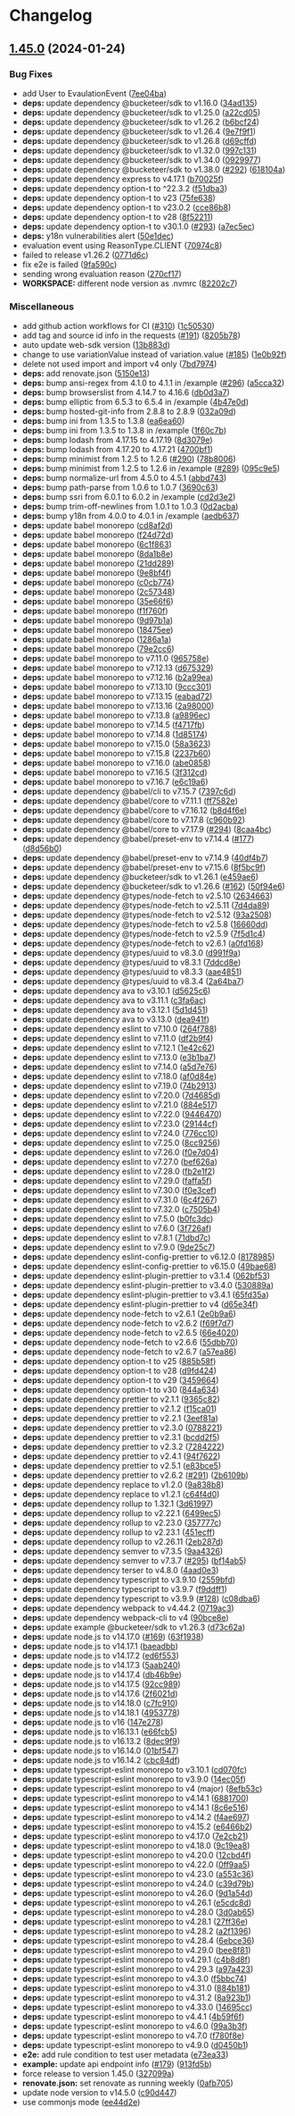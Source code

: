 # Changelog

## [1.45.0](https://github.com/ca-dp/bucketeer-web-sdk/compare/v1.1.0...v1.45.0) (2024-01-24)


### Bug Fixes

* add User to EvaulationEvent ([7ee04ba](https://github.com/ca-dp/bucketeer-web-sdk/commit/7ee04ba56d042e8afdc2732f9be71f8d82ba005c))
* **deps:** update dependency @bucketeer/sdk to v1.16.0 ([34ad135](https://github.com/ca-dp/bucketeer-web-sdk/commit/34ad135357b8e9dcdd8f61a9f208941c0501233f))
* **deps:** update dependency @bucketeer/sdk to v1.25.0 ([a22cd05](https://github.com/ca-dp/bucketeer-web-sdk/commit/a22cd057dcb827c186c9755eb12cf1cca2051659))
* **deps:** update dependency @bucketeer/sdk to v1.26.2 ([b6bcf24](https://github.com/ca-dp/bucketeer-web-sdk/commit/b6bcf24c56c1bc6f8e1900bbd0d529574297c8b7))
* **deps:** update dependency @bucketeer/sdk to v1.26.4 ([9e7f9f1](https://github.com/ca-dp/bucketeer-web-sdk/commit/9e7f9f14396f474d0bbf362513a63acdeaf7199f))
* **deps:** update dependency @bucketeer/sdk to v1.26.8 ([d69cffd](https://github.com/ca-dp/bucketeer-web-sdk/commit/d69cffde821461b1064ba9237e5d0acbacaea0d7))
* **deps:** update dependency @bucketeer/sdk to v1.32.0 ([997c131](https://github.com/ca-dp/bucketeer-web-sdk/commit/997c1315041cf4382630cc7d0037db92d11152a5))
* **deps:** update dependency @bucketeer/sdk to v1.34.0 ([0929977](https://github.com/ca-dp/bucketeer-web-sdk/commit/09299771cef78c2a8c8c18ae49981b450aa8a294))
* **deps:** update dependency @bucketeer/sdk to v1.38.0 ([#292](https://github.com/ca-dp/bucketeer-web-sdk/issues/292)) ([618104a](https://github.com/ca-dp/bucketeer-web-sdk/commit/618104a13b816c439bf8db58b1840a53da1fba1e))
* **deps:** update dependency express to v4.17.1 ([b70025f](https://github.com/ca-dp/bucketeer-web-sdk/commit/b70025fa453e3a9fc6d9702cca4cc2103c94c5f1))
* **deps:** update dependency option-t to ^22.3.2 ([f51dba3](https://github.com/ca-dp/bucketeer-web-sdk/commit/f51dba37dfaa6be2a7fb812f7efc0c842e7a752f))
* **deps:** update dependency option-t to v23 ([75fe638](https://github.com/ca-dp/bucketeer-web-sdk/commit/75fe63894bf19401f6661cdefc8f9c2568c00eee))
* **deps:** update dependency option-t to v23.0.2 ([cce86b8](https://github.com/ca-dp/bucketeer-web-sdk/commit/cce86b807d9c723de523fb0a7d8b5c53750a6b2a))
* **deps:** update dependency option-t to v28 ([8f52211](https://github.com/ca-dp/bucketeer-web-sdk/commit/8f52211a0d42bd337cbeda977a1ac58b86aea757))
* **deps:** update dependency option-t to v30.1.0 ([#293](https://github.com/ca-dp/bucketeer-web-sdk/issues/293)) ([a7ec5ec](https://github.com/ca-dp/bucketeer-web-sdk/commit/a7ec5ecf187c68dbeefc912e690277b7469084a8))
* **deps:** y18n vulnerabilities alert ([50e1dec](https://github.com/ca-dp/bucketeer-web-sdk/commit/50e1decf8a3dd3c418a14b58dbdd42b26d16c455))
* evaluation event using ReasonType.CLIENT ([70974c8](https://github.com/ca-dp/bucketeer-web-sdk/commit/70974c87ee7bc2dda3e8da05feddbe62606214cc))
* failed to release v1.26.2 ([0771d6c](https://github.com/ca-dp/bucketeer-web-sdk/commit/0771d6cf57f17059ba0ab7d0d4ce8b740ece4ea9))
* fix e2e is failed ([9fa590c](https://github.com/ca-dp/bucketeer-web-sdk/commit/9fa590c7689a6e1a52858d2542a6864e1d7d3261))
* sending wrong evaluation reason ([270cf17](https://github.com/ca-dp/bucketeer-web-sdk/commit/270cf1760af480016e6ce684d7c0718e757b3f8e))
* **WORKSPACE:** different node version as .nvmrc ([82202c7](https://github.com/ca-dp/bucketeer-web-sdk/commit/82202c719e05eea2137135c5b498fbb22fa4724c))


### Miscellaneous

* add github action workflows for CI ([#310](https://github.com/ca-dp/bucketeer-web-sdk/issues/310)) ([1c50530](https://github.com/ca-dp/bucketeer-web-sdk/commit/1c505303bb1b66a82a8dbb45e03f8f05e7dee3c9))
* add tag and source id info in the requests ([#191](https://github.com/ca-dp/bucketeer-web-sdk/issues/191)) ([8205b78](https://github.com/ca-dp/bucketeer-web-sdk/commit/8205b785b3555453240ed5c13d9178ce1659da52))
* auto update web-sdk version ([13b883d](https://github.com/ca-dp/bucketeer-web-sdk/commit/13b883d8a51345062c8662d9091036c59e56d0f3))
* change to use variationValue instead of variation.value ([#185](https://github.com/ca-dp/bucketeer-web-sdk/issues/185)) ([1e0b92f](https://github.com/ca-dp/bucketeer-web-sdk/commit/1e0b92f27e812cd843f9fe567cdb9bf41ca087cb))
* delete not used import and import v4 only ([7bd7974](https://github.com/ca-dp/bucketeer-web-sdk/commit/7bd7974f1d7c7d6a61d5b1e904fda0ab86a53e94))
* **deps:** add renovate.json ([5150e13](https://github.com/ca-dp/bucketeer-web-sdk/commit/5150e13b5350cda54ba1d51c8638702ac28557b1))
* **deps:** bump ansi-regex from 4.1.0 to 4.1.1 in /example ([#296](https://github.com/ca-dp/bucketeer-web-sdk/issues/296)) ([a5cca32](https://github.com/ca-dp/bucketeer-web-sdk/commit/a5cca321db0775685adc28a6d77cf1bf2b08fb90))
* **deps:** bump browserslist from 4.14.7 to 4.16.6 ([db0d3a7](https://github.com/ca-dp/bucketeer-web-sdk/commit/db0d3a7a0d7ba3dc3c96f90e0742b0e50d038630))
* **deps:** bump elliptic from 6.5.3 to 6.5.4 in /example ([4b47e0d](https://github.com/ca-dp/bucketeer-web-sdk/commit/4b47e0db49c88e8890deacedc3b7d57624ba7d09))
* **deps:** bump hosted-git-info from 2.8.8 to 2.8.9 ([032a09d](https://github.com/ca-dp/bucketeer-web-sdk/commit/032a09d129edcc81f5e0a079eb5a12f982a0fa59))
* **deps:** bump ini from 1.3.5 to 1.3.8 ([ea6ea60](https://github.com/ca-dp/bucketeer-web-sdk/commit/ea6ea602e6b8c211f1db4e8252dd3d5136293629))
* **deps:** bump ini from 1.3.5 to 1.3.8 in /example ([1f60c7b](https://github.com/ca-dp/bucketeer-web-sdk/commit/1f60c7b848b905081c9f0da4a5fa22f8e57d0906))
* **deps:** bump lodash from 4.17.15 to 4.17.19 ([8d3079e](https://github.com/ca-dp/bucketeer-web-sdk/commit/8d3079e02c388f5c31f70ffb4b58e13c9e5f5c15))
* **deps:** bump lodash from 4.17.20 to 4.17.21 ([4700bf1](https://github.com/ca-dp/bucketeer-web-sdk/commit/4700bf1eef4c3f4cd67044b8c619894d3595939a))
* **deps:** bump minimist from 1.2.5 to 1.2.6 ([#290](https://github.com/ca-dp/bucketeer-web-sdk/issues/290)) ([78b8006](https://github.com/ca-dp/bucketeer-web-sdk/commit/78b8006d8a273f2ee134b2d2ebd4cd14f943f6cd))
* **deps:** bump minimist from 1.2.5 to 1.2.6 in /example ([#289](https://github.com/ca-dp/bucketeer-web-sdk/issues/289)) ([095c9e5](https://github.com/ca-dp/bucketeer-web-sdk/commit/095c9e55e2c80cf4fabe629bbfcc84c3c39d3889))
* **deps:** bump normalize-url from 4.5.0 to 4.5.1 ([abbd743](https://github.com/ca-dp/bucketeer-web-sdk/commit/abbd743e518f896a845633a835b5ca76de3216b6))
* **deps:** bump path-parse from 1.0.6 to 1.0.7 ([3690c63](https://github.com/ca-dp/bucketeer-web-sdk/commit/3690c63d3d2458347d8ec7ee2baffb0e11811e9f))
* **deps:** bump ssri from 6.0.1 to 6.0.2 in /example ([cd2d3e2](https://github.com/ca-dp/bucketeer-web-sdk/commit/cd2d3e2a6321d7ef979728b2f76e3546e076e788))
* **deps:** bump trim-off-newlines from 1.0.1 to 1.0.3 ([0d2acba](https://github.com/ca-dp/bucketeer-web-sdk/commit/0d2acbaf3f4d07e3a503e3aefc773f16cc68ea87))
* **deps:** bump y18n from 4.0.0 to 4.0.1 in /example ([aedb637](https://github.com/ca-dp/bucketeer-web-sdk/commit/aedb637030d358c9b25cb143deb014fd9b7f0c48))
* **deps:** update babel monorepo ([cd8af2d](https://github.com/ca-dp/bucketeer-web-sdk/commit/cd8af2d6aab624fbdb108d82557d1f44c3a8a72b))
* **deps:** update babel monorepo ([f24d72d](https://github.com/ca-dp/bucketeer-web-sdk/commit/f24d72daf3e879789ac24591bf4df15e29513ad8))
* **deps:** update babel monorepo ([6c1f863](https://github.com/ca-dp/bucketeer-web-sdk/commit/6c1f8636a2cde02da01d5533fceb96f8b9ae7b3e))
* **deps:** update babel monorepo ([8da1b8e](https://github.com/ca-dp/bucketeer-web-sdk/commit/8da1b8e779b84ccf173dffbab651516750783501))
* **deps:** update babel monorepo ([21dd289](https://github.com/ca-dp/bucketeer-web-sdk/commit/21dd289137c4fba554866be148e14a378489d983))
* **deps:** update babel monorepo ([9e8bf4f](https://github.com/ca-dp/bucketeer-web-sdk/commit/9e8bf4fed78b88f044ad1b54a17d2068f8984322))
* **deps:** update babel monorepo ([c0cb774](https://github.com/ca-dp/bucketeer-web-sdk/commit/c0cb7741290e29eaf90dc1d16d965e091f318d6a))
* **deps:** update babel monorepo ([2c57348](https://github.com/ca-dp/bucketeer-web-sdk/commit/2c573481837de4875b82ec5df7a6b04a636fc8a4))
* **deps:** update babel monorepo ([35e66f6](https://github.com/ca-dp/bucketeer-web-sdk/commit/35e66f6ae155b69477947b00800d490798a0b5af))
* **deps:** update babel monorepo ([f1f760f](https://github.com/ca-dp/bucketeer-web-sdk/commit/f1f760f08982374c645d299a235b5bac9e13a07f))
* **deps:** update babel monorepo ([9d97b1a](https://github.com/ca-dp/bucketeer-web-sdk/commit/9d97b1ac7cf6c99caa316af6f90fea1623276313))
* **deps:** update babel monorepo ([18475ee](https://github.com/ca-dp/bucketeer-web-sdk/commit/18475ee3dbd07a01d0ac83b06b27c4d148e1abde))
* **deps:** update babel monorepo ([1286a1a](https://github.com/ca-dp/bucketeer-web-sdk/commit/1286a1aa1dddb908fa277246f345af66ddcdaa6b))
* **deps:** update babel monorepo ([79e2cc6](https://github.com/ca-dp/bucketeer-web-sdk/commit/79e2cc67dd695678c5a3f6cab2d987a9572c0372))
* **deps:** update babel monorepo to v7.11.0 ([965758e](https://github.com/ca-dp/bucketeer-web-sdk/commit/965758ede958f8b385e73d2d530fe8d07ce7da7d))
* **deps:** update babel monorepo to v7.12.13 ([d675329](https://github.com/ca-dp/bucketeer-web-sdk/commit/d6753292531e3d2d312040bae67745b6b82f9b60))
* **deps:** update babel monorepo to v7.12.16 ([b2a99ea](https://github.com/ca-dp/bucketeer-web-sdk/commit/b2a99ea760c4c3af29369a05f5085ce689ca6652))
* **deps:** update babel monorepo to v7.13.10 ([9ccc301](https://github.com/ca-dp/bucketeer-web-sdk/commit/9ccc301a9caa89ce5595f35a0825bf295f84b2ac))
* **deps:** update babel monorepo to v7.13.15 ([eabad72](https://github.com/ca-dp/bucketeer-web-sdk/commit/eabad72d6d92b6a830b963403d474f47d4b9fabf))
* **deps:** update babel monorepo to v7.13.16 ([2a98000](https://github.com/ca-dp/bucketeer-web-sdk/commit/2a98000e10d7880ea473589e9a6a5231405d60d5))
* **deps:** update babel monorepo to v7.13.8 ([a9896ec](https://github.com/ca-dp/bucketeer-web-sdk/commit/a9896ec3873aa832e2c36739ff1df5ed3beed88f))
* **deps:** update babel monorepo to v7.14.5 ([f4717fb](https://github.com/ca-dp/bucketeer-web-sdk/commit/f4717fbac2683efd0c05650e71d58aa56680906b))
* **deps:** update babel monorepo to v7.14.8 ([1d85174](https://github.com/ca-dp/bucketeer-web-sdk/commit/1d85174fc7fa77b3b8320eb8525129bf13acd036))
* **deps:** update babel monorepo to v7.15.0 ([58a3623](https://github.com/ca-dp/bucketeer-web-sdk/commit/58a3623519996856572206d94da1ec79cff8831f))
* **deps:** update babel monorepo to v7.15.8 ([2237b60](https://github.com/ca-dp/bucketeer-web-sdk/commit/2237b60490519aeffb16bcfe809392c267acc6aa))
* **deps:** update babel monorepo to v7.16.0 ([abe0858](https://github.com/ca-dp/bucketeer-web-sdk/commit/abe08583324306dcc72993b744289b023d04e9ac))
* **deps:** update babel monorepo to v7.16.5 ([3f312cd](https://github.com/ca-dp/bucketeer-web-sdk/commit/3f312cd4149c5821496c8e6897cd752b75645b59))
* **deps:** update babel monorepo to v7.16.7 ([e6c19a6](https://github.com/ca-dp/bucketeer-web-sdk/commit/e6c19a6d0ccd1da5abd404e79f19e62df7de3eb3))
* **deps:** update dependency @babel/cli to v7.15.7 ([7397c6d](https://github.com/ca-dp/bucketeer-web-sdk/commit/7397c6de9befa0842f78b0c24476b01220f9592f))
* **deps:** update dependency @babel/core to v7.11.1 ([ff7582e](https://github.com/ca-dp/bucketeer-web-sdk/commit/ff7582edd133ff9206867c37b248b6046e7f8b82))
* **deps:** update dependency @babel/core to v7.16.12 ([b8d4f6e](https://github.com/ca-dp/bucketeer-web-sdk/commit/b8d4f6ef07baba742ee39943d367a35f28cba4c4))
* **deps:** update dependency @babel/core to v7.17.8 ([c960b92](https://github.com/ca-dp/bucketeer-web-sdk/commit/c960b92677a02f73661afaf702bb42d927f2689e))
* **deps:** update dependency @babel/core to v7.17.9 ([#294](https://github.com/ca-dp/bucketeer-web-sdk/issues/294)) ([8caa4bc](https://github.com/ca-dp/bucketeer-web-sdk/commit/8caa4bc9099450ac330e472449b7ed6d8acffb04))
* **deps:** update dependency @babel/preset-env to v7.14.4 ([#177](https://github.com/ca-dp/bucketeer-web-sdk/issues/177)) ([d8d56b0](https://github.com/ca-dp/bucketeer-web-sdk/commit/d8d56b0eb46d688f97e9b95c289f4940a9184ea3))
* **deps:** update dependency @babel/preset-env to v7.14.9 ([40df4b7](https://github.com/ca-dp/bucketeer-web-sdk/commit/40df4b77dd7c3e5ef411b408b4c2a94b43c0d7dd))
* **deps:** update dependency @babel/preset-env to v7.15.6 ([8f5bc9f](https://github.com/ca-dp/bucketeer-web-sdk/commit/8f5bc9f181eeb0710ceeb4fc8881bdfa9add7608))
* **deps:** update dependency @bucketeer/sdk to v1.26.1 ([e459ae6](https://github.com/ca-dp/bucketeer-web-sdk/commit/e459ae6144d0284b99021feb621540b9a8645838))
* **deps:** update dependency @bucketeer/sdk to v1.26.6 ([#162](https://github.com/ca-dp/bucketeer-web-sdk/issues/162)) ([50f94e6](https://github.com/ca-dp/bucketeer-web-sdk/commit/50f94e6583eae53032666c7d099584911f9cad82))
* **deps:** update dependency @types/node-fetch to v2.5.10 ([2634663](https://github.com/ca-dp/bucketeer-web-sdk/commit/263466360eb0465f5b09f0abeb1af5d293d183e7))
* **deps:** update dependency @types/node-fetch to v2.5.11 ([7d4da89](https://github.com/ca-dp/bucketeer-web-sdk/commit/7d4da893bd0eb0661f455f4e4df200d21950e485))
* **deps:** update dependency @types/node-fetch to v2.5.12 ([93a2508](https://github.com/ca-dp/bucketeer-web-sdk/commit/93a2508bf0a74af25b017e0503403fd569bd6ded))
* **deps:** update dependency @types/node-fetch to v2.5.8 ([16660dd](https://github.com/ca-dp/bucketeer-web-sdk/commit/16660dde954c87b600806ee9e6406f2a7d0bc190))
* **deps:** update dependency @types/node-fetch to v2.5.9 ([7f5d1c4](https://github.com/ca-dp/bucketeer-web-sdk/commit/7f5d1c40ed6e65ec21319c33dfa0e84d104d7d4e))
* **deps:** update dependency @types/node-fetch to v2.6.1 ([a0fd168](https://github.com/ca-dp/bucketeer-web-sdk/commit/a0fd168da2256bbaf32d80500b050a4933b4a90b))
* **deps:** update dependency @types/uuid to v8.3.0 ([d991f9a](https://github.com/ca-dp/bucketeer-web-sdk/commit/d991f9acea901b87bc28e060f965ebfb26eef58b))
* **deps:** update dependency @types/uuid to v8.3.1 ([7ddcd8e](https://github.com/ca-dp/bucketeer-web-sdk/commit/7ddcd8e8f13cd88d17b1c48642559cf908cd3463))
* **deps:** update dependency @types/uuid to v8.3.3 ([aae4851](https://github.com/ca-dp/bucketeer-web-sdk/commit/aae4851b3abd823f96391b11c41d2aebe06f3dc5))
* **deps:** update dependency @types/uuid to v8.3.4 ([2a64ba7](https://github.com/ca-dp/bucketeer-web-sdk/commit/2a64ba7e86f4e6d2ac4e6e9e5b75bf2b1b661bcb))
* **deps:** update dependency ava to v3.10.1 ([d5625c6](https://github.com/ca-dp/bucketeer-web-sdk/commit/d5625c6d8ca064dd19e2249eb90623bd6948622e))
* **deps:** update dependency ava to v3.11.1 ([c3fa6ac](https://github.com/ca-dp/bucketeer-web-sdk/commit/c3fa6acd14adf237c55f479c5460c771b19737e7))
* **deps:** update dependency ava to v3.12.1 ([5d1d451](https://github.com/ca-dp/bucketeer-web-sdk/commit/5d1d4517b6b9d3a277ba128a28026d147f0764b3))
* **deps:** update dependency ava to v3.13.0 ([dea941f](https://github.com/ca-dp/bucketeer-web-sdk/commit/dea941f9c3faa9d88cbb29fc21da6fc240464ef0))
* **deps:** update dependency eslint to v7.10.0 ([264f788](https://github.com/ca-dp/bucketeer-web-sdk/commit/264f7883f73b7409beeced91a0f4efe8ecc5e219))
* **deps:** update dependency eslint to v7.11.0 ([df2b9f4](https://github.com/ca-dp/bucketeer-web-sdk/commit/df2b9f400997d055c3941b6b961c4c72ea3a8f28))
* **deps:** update dependency eslint to v7.12.1 ([1e42c62](https://github.com/ca-dp/bucketeer-web-sdk/commit/1e42c625393c970d537a7f6bfcf714e45f763b6d))
* **deps:** update dependency eslint to v7.13.0 ([e3b1ba7](https://github.com/ca-dp/bucketeer-web-sdk/commit/e3b1ba7ab889e917ada52a7c2c3574bbd43f9d83))
* **deps:** update dependency eslint to v7.14.0 ([a5d7e76](https://github.com/ca-dp/bucketeer-web-sdk/commit/a5d7e76e84a43cc7c5b41550ac096994665caabe))
* **deps:** update dependency eslint to v7.18.0 ([af0d84e](https://github.com/ca-dp/bucketeer-web-sdk/commit/af0d84e1d4a87ae3000cd9dc0d99d5a2bb15fb3b))
* **deps:** update dependency eslint to v7.19.0 ([74b2913](https://github.com/ca-dp/bucketeer-web-sdk/commit/74b29132395440a2657fdc8429e0b461092deda4))
* **deps:** update dependency eslint to v7.20.0 ([7d4685d](https://github.com/ca-dp/bucketeer-web-sdk/commit/7d4685d636cdbd8a488f0d7840d6405230817bff))
* **deps:** update dependency eslint to v7.21.0 ([884e517](https://github.com/ca-dp/bucketeer-web-sdk/commit/884e517c57cde70a77f01e1374b56053d21e9afa))
* **deps:** update dependency eslint to v7.22.0 ([9446470](https://github.com/ca-dp/bucketeer-web-sdk/commit/9446470733d8b049d2c367102a753d1e7659c8d6))
* **deps:** update dependency eslint to v7.23.0 ([29144cf](https://github.com/ca-dp/bucketeer-web-sdk/commit/29144cfb551bd64586698c172265f2fed4461be7))
* **deps:** update dependency eslint to v7.24.0 ([776cc10](https://github.com/ca-dp/bucketeer-web-sdk/commit/776cc10dcb49457de1da6d2dc5bcb2aa03bfbcc0))
* **deps:** update dependency eslint to v7.25.0 ([8cc9256](https://github.com/ca-dp/bucketeer-web-sdk/commit/8cc9256a51f2a12d346ac8549202d97db3b71e96))
* **deps:** update dependency eslint to v7.26.0 ([f0e7d04](https://github.com/ca-dp/bucketeer-web-sdk/commit/f0e7d04ef111ddc1580590273ad58f369ceedf4c))
* **deps:** update dependency eslint to v7.27.0 ([bef626a](https://github.com/ca-dp/bucketeer-web-sdk/commit/bef626a3ca1ad1f6ef964acd94906048b6a849c0))
* **deps:** update dependency eslint to v7.28.0 ([fb2e1f2](https://github.com/ca-dp/bucketeer-web-sdk/commit/fb2e1f2d773597e7fdc401b8b524bd15a2d948c5))
* **deps:** update dependency eslint to v7.29.0 ([faffa5f](https://github.com/ca-dp/bucketeer-web-sdk/commit/faffa5fcbe1457977bbe991421bb6b0f8bf7bf76))
* **deps:** update dependency eslint to v7.30.0 ([f0e3cef](https://github.com/ca-dp/bucketeer-web-sdk/commit/f0e3cef00f8f8857145cc8025c85267b2c560227))
* **deps:** update dependency eslint to v7.31.0 ([6c4f267](https://github.com/ca-dp/bucketeer-web-sdk/commit/6c4f267b0668729b6ade73e11e19be13e7a52e4e))
* **deps:** update dependency eslint to v7.32.0 ([c7505b4](https://github.com/ca-dp/bucketeer-web-sdk/commit/c7505b49593282043f81ad919fc20f6df64ca22d))
* **deps:** update dependency eslint to v7.5.0 ([b0fc3dc](https://github.com/ca-dp/bucketeer-web-sdk/commit/b0fc3dc083025a1964eefe4dd73bde27c7e60aa1))
* **deps:** update dependency eslint to v7.6.0 ([3f726af](https://github.com/ca-dp/bucketeer-web-sdk/commit/3f726af6b422cb4a23182847832d4cad6d5ff427))
* **deps:** update dependency eslint to v7.8.1 ([71dbd7c](https://github.com/ca-dp/bucketeer-web-sdk/commit/71dbd7c70bb9fd2a6b79be7e503998b5134cf015))
* **deps:** update dependency eslint to v7.9.0 ([9de25c7](https://github.com/ca-dp/bucketeer-web-sdk/commit/9de25c7765c2c7f3ad5abdd4815581cb256474d1))
* **deps:** update dependency eslint-config-prettier to v6.12.0 ([8178985](https://github.com/ca-dp/bucketeer-web-sdk/commit/817898532a5b9d8896fc6f5283c2048fe9864d70))
* **deps:** update dependency eslint-config-prettier to v6.15.0 ([49bae68](https://github.com/ca-dp/bucketeer-web-sdk/commit/49bae68b92471061a312517b5dfe6a86446d1cb0))
* **deps:** update dependency eslint-plugin-prettier to v3.1.4 ([062bf53](https://github.com/ca-dp/bucketeer-web-sdk/commit/062bf53df8de346378c0f23a9d5d53f20f41ef7b))
* **deps:** update dependency eslint-plugin-prettier to v3.4.0 ([530889a](https://github.com/ca-dp/bucketeer-web-sdk/commit/530889ae1337a0f49b1b5b0b50e8e0b5dfe3064c))
* **deps:** update dependency eslint-plugin-prettier to v3.4.1 ([65fd35a](https://github.com/ca-dp/bucketeer-web-sdk/commit/65fd35ae02719ad5c4e336fcbd9f225d7dc73cb6))
* **deps:** update dependency eslint-plugin-prettier to v4 ([d65e34f](https://github.com/ca-dp/bucketeer-web-sdk/commit/d65e34f4ecdce1cf3f9830218e1d2e15bdd8501e))
* **deps:** update dependency node-fetch to v2.6.1 ([2e0b9a6](https://github.com/ca-dp/bucketeer-web-sdk/commit/2e0b9a6042ae333e9aaf9abe6e60bac7ccb79e14))
* **deps:** update dependency node-fetch to v2.6.2 ([f69f7d7](https://github.com/ca-dp/bucketeer-web-sdk/commit/f69f7d764b599f93f074e1002644e51f5a150354))
* **deps:** update dependency node-fetch to v2.6.5 ([66e4020](https://github.com/ca-dp/bucketeer-web-sdk/commit/66e4020ddba624409a886ef1f3ecb08bb8379276))
* **deps:** update dependency node-fetch to v2.6.6 ([55dbb70](https://github.com/ca-dp/bucketeer-web-sdk/commit/55dbb7056dcc911da99b97e4e68bc2d5e535d818))
* **deps:** update dependency node-fetch to v2.6.7 ([a57ea86](https://github.com/ca-dp/bucketeer-web-sdk/commit/a57ea86f43164c51f1b5329966fb2c9a1eab875a))
* **deps:** update dependency option-t to v25 ([885b58f](https://github.com/ca-dp/bucketeer-web-sdk/commit/885b58fbd51f8959918896aacb3b5f0d1dfce8ce))
* **deps:** update dependency option-t to v28 ([d9fd424](https://github.com/ca-dp/bucketeer-web-sdk/commit/d9fd4247adfc525242cb4d5e135292f10b55e774))
* **deps:** update dependency option-t to v29 ([3459664](https://github.com/ca-dp/bucketeer-web-sdk/commit/345966408df5053c62728dff73e700b063aecde0))
* **deps:** update dependency option-t to v30 ([844a634](https://github.com/ca-dp/bucketeer-web-sdk/commit/844a634a194ceeb4316370d83f9eee6324b82b0f))
* **deps:** update dependency prettier to v2.1.1 ([9365c82](https://github.com/ca-dp/bucketeer-web-sdk/commit/9365c82e91abea1f30fa8266fbaf01203051da9c))
* **deps:** update dependency prettier to v2.1.2 ([f15ca01](https://github.com/ca-dp/bucketeer-web-sdk/commit/f15ca013da034c4b4054f36bb83f58c663e6bff4))
* **deps:** update dependency prettier to v2.2.1 ([3eef81a](https://github.com/ca-dp/bucketeer-web-sdk/commit/3eef81ab3ad0b719d7c130f0657adeeb08db7c15))
* **deps:** update dependency prettier to v2.3.0 ([0788221](https://github.com/ca-dp/bucketeer-web-sdk/commit/0788221250e9b53b0640aa54debd1aaec3332db2))
* **deps:** update dependency prettier to v2.3.1 ([bcdd2f5](https://github.com/ca-dp/bucketeer-web-sdk/commit/bcdd2f524750a8ab52a9bd67d030644212ee803a))
* **deps:** update dependency prettier to v2.3.2 ([7284222](https://github.com/ca-dp/bucketeer-web-sdk/commit/7284222bf10dba406b905bf2a50d8f06c6febec8))
* **deps:** update dependency prettier to v2.4.1 ([94f7622](https://github.com/ca-dp/bucketeer-web-sdk/commit/94f762210a719a1c2c673f48b2ed2b1cb466cb05))
* **deps:** update dependency prettier to v2.5.1 ([e83bce5](https://github.com/ca-dp/bucketeer-web-sdk/commit/e83bce5704a1600981b2ac089d96d53efa00cb99))
* **deps:** update dependency prettier to v2.6.2 ([#291](https://github.com/ca-dp/bucketeer-web-sdk/issues/291)) ([2b6109b](https://github.com/ca-dp/bucketeer-web-sdk/commit/2b6109bdc3a2931d718168239fa32e07a4d0cdd7))
* **deps:** update dependency replace to v1.2.0 ([9a838b8](https://github.com/ca-dp/bucketeer-web-sdk/commit/9a838b8f597f3639dc7bd00677bcd51899664b48))
* **deps:** update dependency replace to v1.2.1 ([c64f4d0](https://github.com/ca-dp/bucketeer-web-sdk/commit/c64f4d0e8d53ba29ac83e62d47eee8dc1bf638d2))
* **deps:** update dependency rollup to 1.32.1 ([3d61997](https://github.com/ca-dp/bucketeer-web-sdk/commit/3d6199721b26d565543ae69d6f0bc412fedf302d))
* **deps:** update dependency rollup to v2.22.1 ([6499ec5](https://github.com/ca-dp/bucketeer-web-sdk/commit/6499ec5e886c74f17638d7cc1ef8b7786abd6f39))
* **deps:** update dependency rollup to v2.23.0 ([357777c](https://github.com/ca-dp/bucketeer-web-sdk/commit/357777cc3cb7eefbbc5b1c1634d45a7152915789))
* **deps:** update dependency rollup to v2.23.1 ([451ecff](https://github.com/ca-dp/bucketeer-web-sdk/commit/451ecff70c48925aa3d2d653608814897ff70c09))
* **deps:** update dependency rollup to v2.26.11 ([2eb287d](https://github.com/ca-dp/bucketeer-web-sdk/commit/2eb287d3426ed53ac4083800abac71ec7842e1b1))
* **deps:** update dependency semver to v7.3.5 ([9aa4326](https://github.com/ca-dp/bucketeer-web-sdk/commit/9aa4326f9221256d9979768e37ee8702716dad06))
* **deps:** update dependency semver to v7.3.7 ([#295](https://github.com/ca-dp/bucketeer-web-sdk/issues/295)) ([bf14ab5](https://github.com/ca-dp/bucketeer-web-sdk/commit/bf14ab5d70dd128c052b4eabc2116403a33b9c2a))
* **deps:** update dependency terser to v4.8.0 ([4aad0e3](https://github.com/ca-dp/bucketeer-web-sdk/commit/4aad0e3b83669531806b8dd2bd50888f791433f0))
* **deps:** update dependency typescript to v3.9.10 ([2559bfd](https://github.com/ca-dp/bucketeer-web-sdk/commit/2559bfd60b804d9048625d4e146361fe4cb54ff8))
* **deps:** update dependency typescript to v3.9.7 ([f9ddff1](https://github.com/ca-dp/bucketeer-web-sdk/commit/f9ddff1ae0f0946390980b677c54dae2abff79be))
* **deps:** update dependency typescript to v3.9.9 ([#128](https://github.com/ca-dp/bucketeer-web-sdk/issues/128)) ([c08dba6](https://github.com/ca-dp/bucketeer-web-sdk/commit/c08dba6b94b6ffbe0802e4d57b236dc3749f4149))
* **deps:** update dependency webpack to v4.44.2 ([0719ac3](https://github.com/ca-dp/bucketeer-web-sdk/commit/0719ac3604ed7dcd3b24b6021e2c5b1a87ecfa8d))
* **deps:** update dependency webpack-cli to v4 ([90bce8e](https://github.com/ca-dp/bucketeer-web-sdk/commit/90bce8e17a1d249aa702f31141a7b271ea346f66))
* **deps:** update example @bucketeer/sdk to v1.26.3 ([d73c62a](https://github.com/ca-dp/bucketeer-web-sdk/commit/d73c62a674922cc6cfe90bb4c0a8101283f59fc0))
* **deps:** update node.js to v14.17.0 ([#169](https://github.com/ca-dp/bucketeer-web-sdk/issues/169)) ([63f1938](https://github.com/ca-dp/bucketeer-web-sdk/commit/63f19381c155b1261120ddd91b60adaa64e0bd0a))
* **deps:** update node.js to v14.17.1 ([baeadbb](https://github.com/ca-dp/bucketeer-web-sdk/commit/baeadbb592dfa0d4c893ea79d13db1f76291cc07))
* **deps:** update node.js to v14.17.2 ([ed6f553](https://github.com/ca-dp/bucketeer-web-sdk/commit/ed6f553ccddc6eda63d66687ea039b50b719734d))
* **deps:** update node.js to v14.17.3 ([5aab240](https://github.com/ca-dp/bucketeer-web-sdk/commit/5aab240e48c9612ee9a933fbfc28cc93466ec72d))
* **deps:** update node.js to v14.17.4 ([db46b9e](https://github.com/ca-dp/bucketeer-web-sdk/commit/db46b9ec822c48a1a9f5d0ab0b84f407b638672f))
* **deps:** update node.js to v14.17.5 ([92cc989](https://github.com/ca-dp/bucketeer-web-sdk/commit/92cc98958d155781b7407536b882eb09f4ea3687))
* **deps:** update node.js to v14.17.6 ([2f6021d](https://github.com/ca-dp/bucketeer-web-sdk/commit/2f6021df785080cabd69e5e75d44f6bcaca0e56d))
* **deps:** update node.js to v14.18.0 ([c7fc910](https://github.com/ca-dp/bucketeer-web-sdk/commit/c7fc9102900fc9063a8dc6dea65df72fe60b3c00))
* **deps:** update node.js to v14.18.1 ([4953778](https://github.com/ca-dp/bucketeer-web-sdk/commit/4953778288d59b37b4bae753abecbb3e6ebd2007))
* **deps:** update node.js to v16 ([147e278](https://github.com/ca-dp/bucketeer-web-sdk/commit/147e27824e1ed8355a6b61b317c3bdc0a89f55f3))
* **deps:** update node.js to v16.13.1 ([e66fcb5](https://github.com/ca-dp/bucketeer-web-sdk/commit/e66fcb576b9c1416b68c364abd7c89faa171cd53))
* **deps:** update node.js to v16.13.2 ([8dec9f9](https://github.com/ca-dp/bucketeer-web-sdk/commit/8dec9f9d60128a1d3ab4b29d0d83944ff3d0b475))
* **deps:** update node.js to v16.14.0 ([01bf547](https://github.com/ca-dp/bucketeer-web-sdk/commit/01bf547180166733d78d4e9936e84b125e3eb37e))
* **deps:** update node.js to v16.14.2 ([cbc84df](https://github.com/ca-dp/bucketeer-web-sdk/commit/cbc84dfe28bc9f4831384bf42b4b8bfb3eee3ce0))
* **deps:** update typescript-eslint monorepo to v3.10.1 ([cd070fc](https://github.com/ca-dp/bucketeer-web-sdk/commit/cd070fc91d2fc01edd2d3913131e191b961ac469))
* **deps:** update typescript-eslint monorepo to v3.9.0 ([14ec05f](https://github.com/ca-dp/bucketeer-web-sdk/commit/14ec05fbdf6c0796ce15036eb95f2f6b87f8e2cc))
* **deps:** update typescript-eslint monorepo to v4 (major) ([8efb53c](https://github.com/ca-dp/bucketeer-web-sdk/commit/8efb53cdbf49f66a755018d9b0ac26495201b42d))
* **deps:** update typescript-eslint monorepo to v4.14.1 ([6881700](https://github.com/ca-dp/bucketeer-web-sdk/commit/6881700e37a0c827bfb5b3a6e1b427c87fa26691))
* **deps:** update typescript-eslint monorepo to v4.14.1 ([8c6e516](https://github.com/ca-dp/bucketeer-web-sdk/commit/8c6e5163786b803e9df444e12d01db61a9b0c017))
* **deps:** update typescript-eslint monorepo to v4.14.2 ([f4ae697](https://github.com/ca-dp/bucketeer-web-sdk/commit/f4ae697f226fec79060faab14270d33336698714))
* **deps:** update typescript-eslint monorepo to v4.15.2 ([e6466b2](https://github.com/ca-dp/bucketeer-web-sdk/commit/e6466b20c1516fb07ff36c75c38de359451d120c))
* **deps:** update typescript-eslint monorepo to v4.17.0 ([7e2cb21](https://github.com/ca-dp/bucketeer-web-sdk/commit/7e2cb21858e31c6151fa2a1ac62f53a8cefaf8d7))
* **deps:** update typescript-eslint monorepo to v4.18.0 ([9c19ea8](https://github.com/ca-dp/bucketeer-web-sdk/commit/9c19ea8faa9ce9b11997e430f40cbda36cd42594))
* **deps:** update typescript-eslint monorepo to v4.20.0 ([12cbd4f](https://github.com/ca-dp/bucketeer-web-sdk/commit/12cbd4f572dda2b08c7235041f3a2361bcdf43f8))
* **deps:** update typescript-eslint monorepo to v4.22.0 ([0ff9aa5](https://github.com/ca-dp/bucketeer-web-sdk/commit/0ff9aa5483124d475b065ea1d0a1c983c1bf43da))
* **deps:** update typescript-eslint monorepo to v4.23.0 ([a553c36](https://github.com/ca-dp/bucketeer-web-sdk/commit/a553c3645a6a93b5314f34f370238cb159b4d1fa))
* **deps:** update typescript-eslint monorepo to v4.24.0 ([c39d79b](https://github.com/ca-dp/bucketeer-web-sdk/commit/c39d79b77aad7107b33446651503c150b86f852a))
* **deps:** update typescript-eslint monorepo to v4.26.0 ([9d1a54d](https://github.com/ca-dp/bucketeer-web-sdk/commit/9d1a54d7bc1f6632cb8102dee529648f24fa2b5f))
* **deps:** update typescript-eslint monorepo to v4.26.1 ([e5cdc8d](https://github.com/ca-dp/bucketeer-web-sdk/commit/e5cdc8de44d9d5271183bb1417b5686609b6b6b8))
* **deps:** update typescript-eslint monorepo to v4.28.0 ([3d0ab65](https://github.com/ca-dp/bucketeer-web-sdk/commit/3d0ab659c06771bc87974afbe976c2be5578da95))
* **deps:** update typescript-eslint monorepo to v4.28.1 ([27ff36e](https://github.com/ca-dp/bucketeer-web-sdk/commit/27ff36e580a9a1bbf834b622165be77be34cc7d1))
* **deps:** update typescript-eslint monorepo to v4.28.2 ([a2f1396](https://github.com/ca-dp/bucketeer-web-sdk/commit/a2f1396935357ff98327c099584e762e81fd247b))
* **deps:** update typescript-eslint monorepo to v4.28.4 ([6ebce36](https://github.com/ca-dp/bucketeer-web-sdk/commit/6ebce36300c6b4b961d6d0761ec6cfe839af5a94))
* **deps:** update typescript-eslint monorepo to v4.29.0 ([bee8f81](https://github.com/ca-dp/bucketeer-web-sdk/commit/bee8f816f6ae5dfb66e5ae6a5892ece5fec65bf2))
* **deps:** update typescript-eslint monorepo to v4.29.1 ([c4b8d8f](https://github.com/ca-dp/bucketeer-web-sdk/commit/c4b8d8f2497dc7138290061978c6e3bf1dc0331b))
* **deps:** update typescript-eslint monorepo to v4.29.3 ([a97a423](https://github.com/ca-dp/bucketeer-web-sdk/commit/a97a423fae3756d2bde43b7be76293906f3afc48))
* **deps:** update typescript-eslint monorepo to v4.3.0 ([f5bbc74](https://github.com/ca-dp/bucketeer-web-sdk/commit/f5bbc74652484e7872d38b338066a0cff994b938))
* **deps:** update typescript-eslint monorepo to v4.31.0 ([884b181](https://github.com/ca-dp/bucketeer-web-sdk/commit/884b1813ca278e56d76e2ca8967d2241c72b79ba))
* **deps:** update typescript-eslint monorepo to v4.31.2 ([8a923b1](https://github.com/ca-dp/bucketeer-web-sdk/commit/8a923b1165610494607f7a193a52d46b09e9484e))
* **deps:** update typescript-eslint monorepo to v4.33.0 ([14695cc](https://github.com/ca-dp/bucketeer-web-sdk/commit/14695cc057bd91406ad324ce55fbb81ba0b94739))
* **deps:** update typescript-eslint monorepo to v4.4.1 ([4b59f6f](https://github.com/ca-dp/bucketeer-web-sdk/commit/4b59f6f29954dd9c76eaef1b94c66e321dc2174f))
* **deps:** update typescript-eslint monorepo to v4.6.0 ([99a3b3f](https://github.com/ca-dp/bucketeer-web-sdk/commit/99a3b3f31b6704cf1ec0e40028663b42d1bc5ec9))
* **deps:** update typescript-eslint monorepo to v4.7.0 ([f780f8e](https://github.com/ca-dp/bucketeer-web-sdk/commit/f780f8e8f19d3b7bbae72cff0fef6dab7ea5332f))
* **deps:** update typescript-eslint monorepo to v4.9.0 ([d0450b1](https://github.com/ca-dp/bucketeer-web-sdk/commit/d0450b12e86fe1fb50bbe62e5cda353a8842caed))
* **e2e:** add rule condition to test user metadata ([e73ea33](https://github.com/ca-dp/bucketeer-web-sdk/commit/e73ea33410a11b57d7f7436852f942fd1af44bd4))
* **example:** update api endpoint info ([#179](https://github.com/ca-dp/bucketeer-web-sdk/issues/179)) ([913fd5b](https://github.com/ca-dp/bucketeer-web-sdk/commit/913fd5b1164e59441044ff5fd387d95cbff7bc32))
* force release to version 1.45.0 ([327099a](https://github.com/ca-dp/bucketeer-web-sdk/commit/327099a8025fa71eda6ee93c5b419dd1f073d4f2))
* **renovate.json:** set renovate as running weekly ([0afb705](https://github.com/ca-dp/bucketeer-web-sdk/commit/0afb7050e9885abf30262e9051387c875f0d6aed))
* update node version to v14.5.0 ([c90d447](https://github.com/ca-dp/bucketeer-web-sdk/commit/c90d447992fb19949b4ed768d8a9aec04b2f9727))
* use commonjs mode ([ee44d2e](https://github.com/ca-dp/bucketeer-web-sdk/commit/ee44d2eb35e8cc6e54db03a3f6f41261e05419bc))
